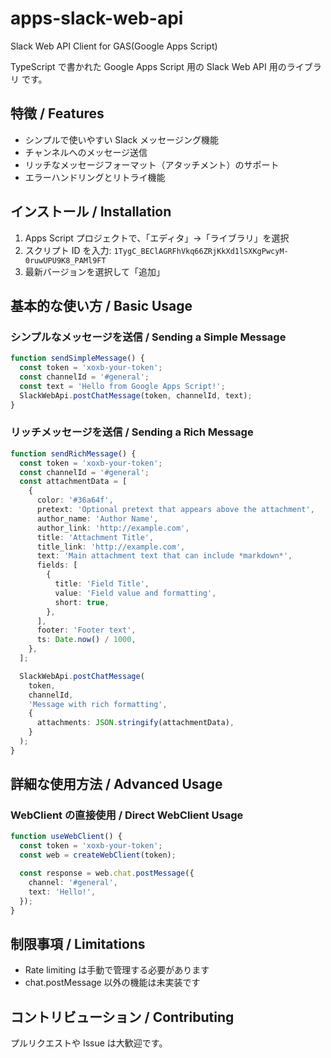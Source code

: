 # apps-slack-web-api

Slack Web API Client for GAS(Google Apps Script)

TypeScript で書かれた Google Apps Script 用の Slack Web API 用のライブラリ です。

## 特徴 / Features

- シンプルで使いやすい Slack メッセージング機能
- チャンネルへのメッセージ送信
- リッチなメッセージフォーマット（アタッチメント）のサポート
- エラーハンドリングとリトライ機能

## インストール / Installation

1. Apps Script プロジェクトで、「エディタ」→「ライブラリ」を選択
2. スクリプト ID を入力: `1TygC_BEClAGRFhVkq66ZRjKkXd1lSXKgPwcyM-0ruwUPU9K8_PAMl9FT`
3. 最新バージョンを選択して「追加」

## 基本的な使い方 / Basic Usage

### シンプルなメッセージを送信 / Sending a Simple Message

```javascript
function sendSimpleMessage() {
  const token = 'xoxb-your-token';
  const channelId = '#general';
  const text = 'Hello from Google Apps Script!';
  SlackWebApi.postChatMessage(token, channelId, text);
}
```

### リッチメッセージを送信 / Sending a Rich Message

```typescript
function sendRichMessage() {
  const token = 'xoxb-your-token';
  const channelId = '#general';
  const attachmentData = [
    {
      color: '#36a64f',
      pretext: 'Optional pretext that appears above the attachment',
      author_name: 'Author Name',
      author_link: 'http://example.com',
      title: 'Attachment Title',
      title_link: 'http://example.com',
      text: 'Main attachment text that can include *markdown*',
      fields: [
        {
          title: 'Field Title',
          value: 'Field value and formatting',
          short: true,
        },
      ],
      footer: 'Footer text',
      ts: Date.now() / 1000,
    },
  ];

  SlackWebApi.postChatMessage(
    token,
    channelId,
    'Message with rich formatting',
    {
      attachments: JSON.stringify(attachmentData),
    }
  );
}
```

## 詳細な使用方法 / Advanced Usage

### WebClient の直接使用 / Direct WebClient Usage

```typescript
function useWebClient() {
  const token = 'xoxb-your-token';
  const web = createWebClient(token);

  const response = web.chat.postMessage({
    channel: '#general',
    text: 'Hello!',
  });
}
```

## 制限事項 / Limitations

- Rate limiting は手動で管理する必要があります
- chat.postMessage 以外の機能は未実装です

## コントリビューション / Contributing

プルリクエストや Issue は大歓迎です。
